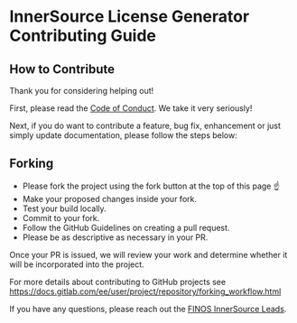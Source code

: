 # InnerSource License Generator Contributing Guide 


## How to Contribute

Thank you for considering helping out!

First, please read the [Code of Conduct](TBD). We take it very seriously!

Next, if you do want to contribute a feature, bug fix, enhancement or just simply update documentation, please follow the steps below: 


## Forking

* Please fork the project using the fork button at the top of this page ☝️
* Make your proposed changes inside your fork.
* Test your build locally.
* Commit to your fork.
* Follow the GitHub Guidelines on creating a pull request.
* Please be as descriptive as necessary in your PR.

Once your PR is issued, we will review your work and determine whether it will be incorporated into the project.  

For more details about contributing to GitHub projects see
https://docs.gitlab.com/ee/user/project/repository/forking_workflow.html

If you have any questions, please reach out the [FINOS InnerSource Leads](innersource-leadership@finos.org). 
